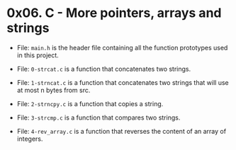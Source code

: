 # 0x06. C - More pointers, arrays and strings

- File: `main.h` is the header file containing all the function prototypes used in this project.

- File: `0-strcat.c` is a function that concatenates two strings.

- File: `1-strncat.c` is a function that concatenates two strings that will use at most n bytes from src.

- File: `2-strncpy.c` is a function that copies a string.

- File: `3-strcmp.c` is a function that compares two strings.

- File: `4-rev_array.c` is a function that reverses the content of an array of integers.
